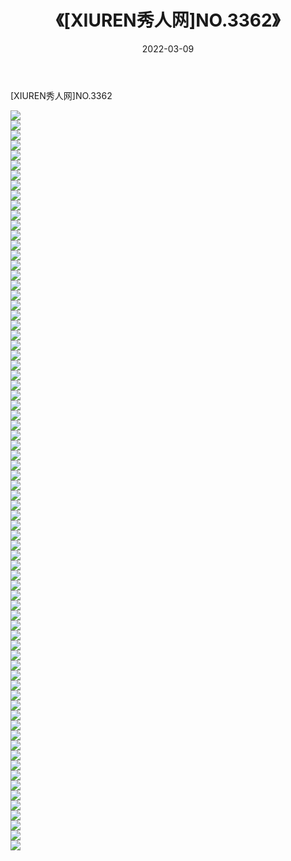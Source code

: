 ﻿---
layout: post
title:  《[XIUREN秀人网]NO.3362》
date:   2022-03-09
img: http://img.660000.xyz/Sharelink/秀人网/秀人网第04部分/[XIUREN秀人网]NO.3362/000.jpg
categories: [美女, 清纯, 唯美]
---

[XIUREN秀人网]NO.3362

 ![](http://img.660000.xyz/Sharelink/秀人网/秀人网第04部分/[XIUREN秀人网]NO.3362/001.jpg) <br>![](http://img.660000.xyz/Sharelink/秀人网/秀人网第04部分/[XIUREN秀人网]NO.3362/002.jpg) <br>![](http://img.660000.xyz/Sharelink/秀人网/秀人网第04部分/[XIUREN秀人网]NO.3362/003.jpg) <br>![](http://img.660000.xyz/Sharelink/秀人网/秀人网第04部分/[XIUREN秀人网]NO.3362/004.jpg) <br>![](http://img.660000.xyz/Sharelink/秀人网/秀人网第04部分/[XIUREN秀人网]NO.3362/005.jpg) <br>![](http://img.660000.xyz/Sharelink/秀人网/秀人网第04部分/[XIUREN秀人网]NO.3362/006.jpg) <br>![](http://img.660000.xyz/Sharelink/秀人网/秀人网第04部分/[XIUREN秀人网]NO.3362/007.jpg) <br>![](http://img.660000.xyz/Sharelink/秀人网/秀人网第04部分/[XIUREN秀人网]NO.3362/008.jpg) <br>![](http://img.660000.xyz/Sharelink/秀人网/秀人网第04部分/[XIUREN秀人网]NO.3362/009.jpg) <br>![](http://img.660000.xyz/Sharelink/秀人网/秀人网第04部分/[XIUREN秀人网]NO.3362/010.jpg) <br>![](http://img.660000.xyz/Sharelink/秀人网/秀人网第04部分/[XIUREN秀人网]NO.3362/011.jpg) <br>![](http://img.660000.xyz/Sharelink/秀人网/秀人网第04部分/[XIUREN秀人网]NO.3362/012.jpg) <br>![](http://img.660000.xyz/Sharelink/秀人网/秀人网第04部分/[XIUREN秀人网]NO.3362/013.jpg) <br>![](http://img.660000.xyz/Sharelink/秀人网/秀人网第04部分/[XIUREN秀人网]NO.3362/014.jpg) <br>![](http://img.660000.xyz/Sharelink/秀人网/秀人网第04部分/[XIUREN秀人网]NO.3362/015.jpg) <br>![](http://img.660000.xyz/Sharelink/秀人网/秀人网第04部分/[XIUREN秀人网]NO.3362/016.jpg) <br>![](http://img.660000.xyz/Sharelink/秀人网/秀人网第04部分/[XIUREN秀人网]NO.3362/017.jpg) <br>![](http://img.660000.xyz/Sharelink/秀人网/秀人网第04部分/[XIUREN秀人网]NO.3362/018.jpg) <br>![](http://img.660000.xyz/Sharelink/秀人网/秀人网第04部分/[XIUREN秀人网]NO.3362/019.jpg) <br>![](http://img.660000.xyz/Sharelink/秀人网/秀人网第04部分/[XIUREN秀人网]NO.3362/020.jpg) <br>![](http://img.660000.xyz/Sharelink/秀人网/秀人网第04部分/[XIUREN秀人网]NO.3362/021.jpg) <br>![](http://img.660000.xyz/Sharelink/秀人网/秀人网第04部分/[XIUREN秀人网]NO.3362/022.jpg) <br>![](http://img.660000.xyz/Sharelink/秀人网/秀人网第04部分/[XIUREN秀人网]NO.3362/023.jpg) <br>![](http://img.660000.xyz/Sharelink/秀人网/秀人网第04部分/[XIUREN秀人网]NO.3362/024.jpg) <br>![](http://img.660000.xyz/Sharelink/秀人网/秀人网第04部分/[XIUREN秀人网]NO.3362/025.jpg) <br>![](http://img.660000.xyz/Sharelink/秀人网/秀人网第04部分/[XIUREN秀人网]NO.3362/026.jpg) <br>![](http://img.660000.xyz/Sharelink/秀人网/秀人网第04部分/[XIUREN秀人网]NO.3362/027.jpg) <br>![](http://img.660000.xyz/Sharelink/秀人网/秀人网第04部分/[XIUREN秀人网]NO.3362/028.jpg) <br>![](http://img.660000.xyz/Sharelink/秀人网/秀人网第04部分/[XIUREN秀人网]NO.3362/029.jpg) <br>![](http://img.660000.xyz/Sharelink/秀人网/秀人网第04部分/[XIUREN秀人网]NO.3362/030.jpg) <br>![](http://img.660000.xyz/Sharelink/秀人网/秀人网第04部分/[XIUREN秀人网]NO.3362/031.jpg) <br>![](http://img.660000.xyz/Sharelink/秀人网/秀人网第04部分/[XIUREN秀人网]NO.3362/032.jpg) <br>![](http://img.660000.xyz/Sharelink/秀人网/秀人网第04部分/[XIUREN秀人网]NO.3362/033.jpg) <br>![](http://img.660000.xyz/Sharelink/秀人网/秀人网第04部分/[XIUREN秀人网]NO.3362/034.jpg) <br>![](http://img.660000.xyz/Sharelink/秀人网/秀人网第04部分/[XIUREN秀人网]NO.3362/035.jpg) <br>![](http://img.660000.xyz/Sharelink/秀人网/秀人网第04部分/[XIUREN秀人网]NO.3362/036.jpg) <br>![](http://img.660000.xyz/Sharelink/秀人网/秀人网第04部分/[XIUREN秀人网]NO.3362/037.jpg) <br>![](http://img.660000.xyz/Sharelink/秀人网/秀人网第04部分/[XIUREN秀人网]NO.3362/038.jpg) <br>![](http://img.660000.xyz/Sharelink/秀人网/秀人网第04部分/[XIUREN秀人网]NO.3362/039.jpg) <br>![](http://img.660000.xyz/Sharelink/秀人网/秀人网第04部分/[XIUREN秀人网]NO.3362/040.jpg) <br>![](http://img.660000.xyz/Sharelink/秀人网/秀人网第04部分/[XIUREN秀人网]NO.3362/041.jpg) <br>![](http://img.660000.xyz/Sharelink/秀人网/秀人网第04部分/[XIUREN秀人网]NO.3362/042.jpg) <br>![](http://img.660000.xyz/Sharelink/秀人网/秀人网第04部分/[XIUREN秀人网]NO.3362/043.jpg) <br>![](http://img.660000.xyz/Sharelink/秀人网/秀人网第04部分/[XIUREN秀人网]NO.3362/044.jpg) <br>![](http://img.660000.xyz/Sharelink/秀人网/秀人网第04部分/[XIUREN秀人网]NO.3362/045.jpg) <br>![](http://img.660000.xyz/Sharelink/秀人网/秀人网第04部分/[XIUREN秀人网]NO.3362/046.jpg) <br>![](http://img.660000.xyz/Sharelink/秀人网/秀人网第04部分/[XIUREN秀人网]NO.3362/047.jpg) <br>![](http://img.660000.xyz/Sharelink/秀人网/秀人网第04部分/[XIUREN秀人网]NO.3362/048.jpg) <br>![](http://img.660000.xyz/Sharelink/秀人网/秀人网第04部分/[XIUREN秀人网]NO.3362/049.jpg) <br>![](http://img.660000.xyz/Sharelink/秀人网/秀人网第04部分/[XIUREN秀人网]NO.3362/050.jpg) <br>![](http://img.660000.xyz/Sharelink/秀人网/秀人网第04部分/[XIUREN秀人网]NO.3362/051.jpg) <br>![](http://img.660000.xyz/Sharelink/秀人网/秀人网第04部分/[XIUREN秀人网]NO.3362/052.jpg) <br>![](http://img.660000.xyz/Sharelink/秀人网/秀人网第04部分/[XIUREN秀人网]NO.3362/053.jpg) <br>![](http://img.660000.xyz/Sharelink/秀人网/秀人网第04部分/[XIUREN秀人网]NO.3362/054.jpg) <br>![](http://img.660000.xyz/Sharelink/秀人网/秀人网第04部分/[XIUREN秀人网]NO.3362/055.jpg) <br>![](http://img.660000.xyz/Sharelink/秀人网/秀人网第04部分/[XIUREN秀人网]NO.3362/056.jpg) <br>![](http://img.660000.xyz/Sharelink/秀人网/秀人网第04部分/[XIUREN秀人网]NO.3362/057.jpg) <br>![](http://img.660000.xyz/Sharelink/秀人网/秀人网第04部分/[XIUREN秀人网]NO.3362/058.jpg) <br>![](http://img.660000.xyz/Sharelink/秀人网/秀人网第04部分/[XIUREN秀人网]NO.3362/059.jpg) <br>![](http://img.660000.xyz/Sharelink/秀人网/秀人网第04部分/[XIUREN秀人网]NO.3362/060.jpg) <br>![](http://img.660000.xyz/Sharelink/秀人网/秀人网第04部分/[XIUREN秀人网]NO.3362/061.jpg) <br>![](http://img.660000.xyz/Sharelink/秀人网/秀人网第04部分/[XIUREN秀人网]NO.3362/062.jpg) <br>![](http://img.660000.xyz/Sharelink/秀人网/秀人网第04部分/[XIUREN秀人网]NO.3362/063.jpg) <br>![](http://img.660000.xyz/Sharelink/秀人网/秀人网第04部分/[XIUREN秀人网]NO.3362/064.jpg) <br>![](http://img.660000.xyz/Sharelink/秀人网/秀人网第04部分/[XIUREN秀人网]NO.3362/065.jpg) <br>![](http://img.660000.xyz/Sharelink/秀人网/秀人网第04部分/[XIUREN秀人网]NO.3362/066.jpg) <br>![](http://img.660000.xyz/Sharelink/秀人网/秀人网第04部分/[XIUREN秀人网]NO.3362/067.jpg) <br>![](http://img.660000.xyz/Sharelink/秀人网/秀人网第04部分/[XIUREN秀人网]NO.3362/068.jpg) <br>![](http://img.660000.xyz/Sharelink/秀人网/秀人网第04部分/[XIUREN秀人网]NO.3362/069.jpg) <br>![](http://img.660000.xyz/Sharelink/秀人网/秀人网第04部分/[XIUREN秀人网]NO.3362/070.jpg) <br>![](http://img.660000.xyz/Sharelink/秀人网/秀人网第04部分/[XIUREN秀人网]NO.3362/071.jpg) <br>![](http://img.660000.xyz/Sharelink/秀人网/秀人网第04部分/[XIUREN秀人网]NO.3362/072.jpg) <br>![](http://img.660000.xyz/Sharelink/秀人网/秀人网第04部分/[XIUREN秀人网]NO.3362/073.jpg) <br>![](http://img.660000.xyz/Sharelink/秀人网/秀人网第04部分/[XIUREN秀人网]NO.3362/074.jpg) <br>
